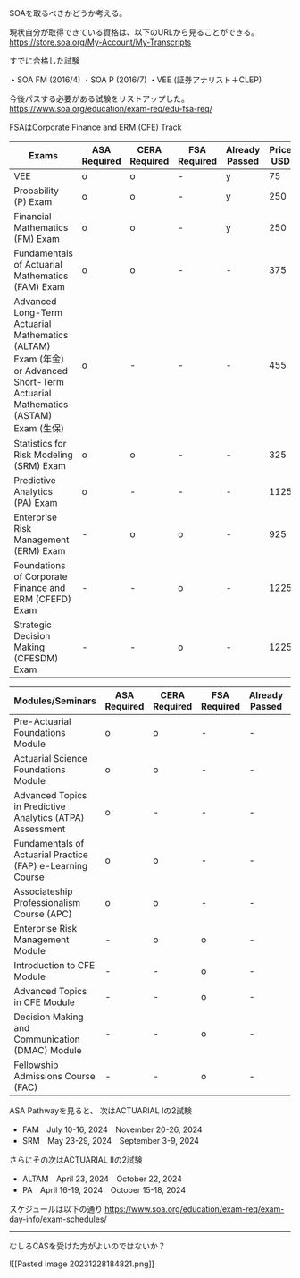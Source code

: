 
SOAを取るべきかどうか考える。

現状自分が取得できている資格は、以下のURLから見ることができる。
https://store.soa.org/My-Account/My-Transcripts

すでに合格した試験

・SOA FM (2016/4)
・SOA P (2016/7)
・VEE (証券アナリスト＋CLEP)

今後パスする必要がある試験をリストアップした。
https://www.soa.org/education/exam-req/edu-fsa-req/

FSAはCorporate Finance and ERM (CFE) Track


| Exams| ASA Required | CERA Required | FSA Required | Already Passed| Price USD |
|----|----|----|----|----|----|
|VEE|o|o|-|y|75|
|Probability (P) Exam|o|o|-|y|250|
|Financial Mathematics (FM) Exam|o|o|-|y|250|
|Fundamentals of Actuarial Mathematics (FAM) Exam|o|o|-|-|375|
|Advanced Long-Term Actuarial Mathematics (ALTAM) Exam (年金) or Advanced Short-Term Actuarial Mathematics (ASTAM) Exam (生保)|o|-|-|-|455|
|Statistics for Risk Modeling (SRM) Exam|o|o|-|-|325|
|Predictive Analytics (PA) Exam|o|-|-|-|1125|
|Enterprise Risk Management (ERM) Exam|-|o|o|-|925|
|Foundations of Corporate Finance and ERM (CFEFD) Exam|-|-|o|-|1225|
|Strategic Decision Making (CFESDM) Exam|-|-|o|-|1225|



| Modules/Seminars| ASA Required | CERA Required | FSA Required | Already Passed|Fee USD|
|----|----|----|----|----|----|
|Pre-Actuarial Foundations Module |o|o|-|-|200|
|Actuarial Science Foundations Module|o|o|-|-|200|
|Advanced Topics in Predictive Analytics (ATPA) Assessment |o|-|-|-|1125|
|Fundamentals of Actuarial Practice (FAP) e-Learning Course|o|o|-|-|500+1200|
|Associateship Professionalism Course (APC)|o|o|-|-|625/775|
|Enterprise Risk Management Module|-|o|o|-|
|Introduction to CFE Module|-|-|o|-|
|Advanced Topics in CFE Module|-|-|o|-|
|Decision Making and Communication (DMAC) Module|-|-|o|-|
|Fellowship Admissions Course (FAC)|-|-|o|-|

ASA Pathwayを見ると、
次はACTUARIAL Iの2試験
- FAM　July 10-16, 2024　November 20-26, 2024
- SRM　May 23-29, 2024　September 3-9, 2024

さらにその次はACTUARIAL IIの2試験
- ALTAM　April 23, 2024　October 22, 2024
- PA　April 16-19, 2024　October 15-18, 2024

スケジュールは以下の通り
https://www.soa.org/education/exam-req/exam-day-info/exam-schedules/


-----
むしろCASを受けた方がよいのではないか？

![[Pasted image 20231228184821.png]]






